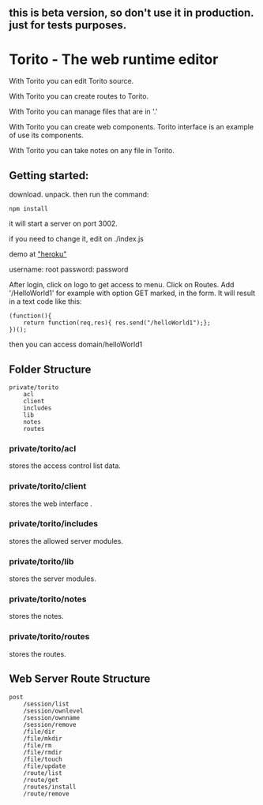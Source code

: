 ## this is beta version, so don't use it in production. just for tests purposes.


# Torito - The web runtime editor

With Torito you can edit Torito source.

With Torito you can create routes to Torito.

With Torito you can manage files that are in '.'

With Torito you can create web components. Torito interface is an example of use its components.

With Torito you can take notes on any file in Torito.


## Getting started:

download. unpack. then run the command:

```
npm install
```

it will start a server on port 3002.

if you need to change it, edit on ./index.js

demo at ["heroku"](https://ancient-gorge-38573.herokuapp.com)

username: root
password: password

After login, click on logo to get access to menu. Click on Routes. Add '/HelloWorld1' for example with option GET marked, in the form. It will result in a text code like this:

```
(function(){
	return function(req,res){ res.send("/helloWorld1");};
})();
```

then you can access domain/helloWorld1


## Folder Structure

    private/torito
        acl
        client
        includes
        lib
        notes
        routes
      
### private/torito/acl

stores the access control list data.

### private/torito/client

stores the web interface .

### private/torito/includes

stores the allowed server modules.

### private/torito/lib

stores the server modules.

### private/torito/notes

stores the notes.

### private/torito/routes

stores the routes.

## Web Server Route Structure

    post
        /session/list
        /session/ownlevel
        /session/ownname
        /session/remove
        /file/dir
        /file/mkdir
        /file/rm
        /file/rmdir
        /file/touch
        /file/update
        /route/list
        /route/get
        /routes/install
        /route/remove
        




